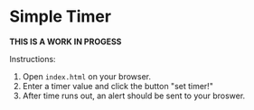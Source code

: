# Simple Timer

**THIS IS A WORK IN PROGESS**

Instructions: 
1. Open `index.html` on your browser.
2. Enter a timer value and click the button "set timer!"
3. After time runs out, an alert should be sent to your broswer.

